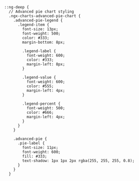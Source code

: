 
    ::ng-deep {
      // Advanced pie chart styling
      .ngx-charts-advanced-pie-chart {
        .advanced-pie-legend {
          .legend-item {
            font-size: 13px;
            font-weight: 500;
            color: #333;
            margin-bottom: 8px;
            
            .legend-label {
              font-weight: 600;
              color: #333;
              margin-left: 8px;
            }
            
            .legend-value {
              font-weight: 600;
              color: #555;
              margin-left: 4px;
            }
            
            .legend-percent {
              font-weight: 500;
              color: #666;
              margin-left: 4px;
            }
          }
        }
        
        .advanced-pie {
          .pie-label {
            font-size: 11px;
            font-weight: 600;
            fill: #333;
            text-shadow: 1px 1px 2px rgba(255, 255, 255, 0.8);
          }
        }
      }

      
